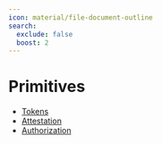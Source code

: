 ```yaml
---
icon: material/file-document-outline
search:
  exclude: false
  boost: 2
---
```


# Primitives

- [Tokens](./primitives/tokens.md#tokens)
- [Attestation](./primitives/attestation.md#attestation)
- [Authorization](./primitives/authorization.md#authorization)
